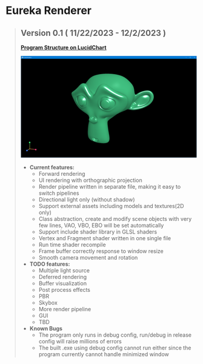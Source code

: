 # Eureka Renderer

> ## Version 0.1 ( 11/22/2023 - 12/2/2023 )
> [**<ins>Program Structure on LucidChart</ins>**](https://lucid.app/lucidchart/2efba941-fefb-42e8-b17b-c8bb65f38530/edit?viewport_loc=651%2C-1154%2C5124%2C2438%2CHWEp-vi-RSFO&invitationId=inv_a0385ab1-d2db-4790-9811-766200246513) 
> 
> ![Version 0.1 Overview](ReadmeFiles%2FV0_1_Overview.png)
> - **Current features:**
>   - Forward rendering
>   - UI rendering with orthographic projection
>   - Render pipeline written in separate file, making it easy to switch pipelines
>   - Directional light only (without shadow)
>   - Support external assets including models and textures(2D only)
>   - Class abstraction, create and modify scene objects with very few lines, VAO, VBO, EBO will be set automatically
>   - Support include shader library in GLSL shaders
>   - Vertex and Fragment shader written in one single file
>   - Run time shader recompile
>   - Frame buffer correctly response to window resize
>   - Smooth camera movement and rotation
> - **TODO features:**
>   - Multiple light source
>   - Deferred rendering
>   - Buffer visualization
>   - Post process effects
>   - PBR
>   - Skybox
>   - More render pipeline
>   - GUI
>   - TBD
> - **Known Bugs**
>   - The program only runs in debug config, run/debug in release config will raise millions of errors
>   - The built .exe using debug config cannot run either since the program currently cannot handle minimized window